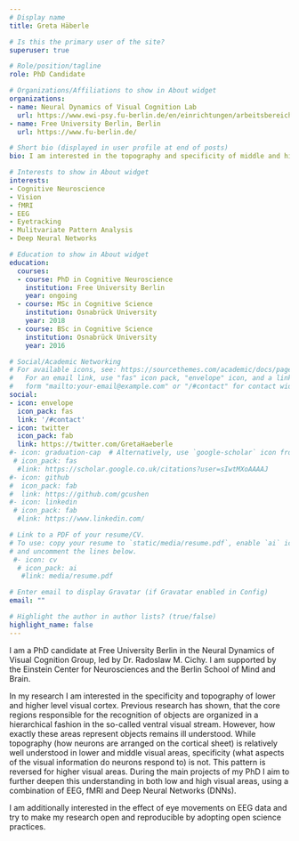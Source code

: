 ```yaml
---
# Display name
title: Greta Häberle

# Is this the primary user of the site?
superuser: true

# Role/position/tagline
role: PhD Candidate

# Organizations/Affiliations to show in About widget
organizations:
- name: Neural Dynamics of Visual Cognition Lab
  url: https://www.ewi-psy.fu-berlin.de/en/einrichtungen/arbeitsbereiche/neural_dyn_of_vis_cog/index.html
- name: Free University Berlin, Berlin
  url: https://www.fu-berlin.de/

# Short bio (displayed in user profile at end of posts)
bio: I am interested in the topography and specificity of middle and higher level visual cortex. To tackle these problems I am using a mixture of fMRI, EEG and DNNs.

# Interests to show in About widget
interests:
- Cognitive Neuroscience
- Vision
- fMRI
- EEG
- Eyetracking
- Mulitvariate Pattern Analysis
- Deep Neural Networks

# Education to show in About widget
education:
  courses:
  - course: PhD in Cognitive Neuroscience
    institution: Free University Berlin
    year: ongoing
  - course: MSc in Cognitive Science 
    institution: Osnabrück University
    year: 2018
  - course: BSc in Cognitive Science 
    institution: Osnabrück University
    year: 2016

# Social/Academic Networking
# For available icons, see: https://sourcethemes.com/academic/docs/page-builder/#icons
#   For an email link, use "fas" icon pack, "envelope" icon, and a link in the
#   form "mailto:your-email@example.com" or "/#contact" for contact widget.
social:
- icon: envelope
  icon_pack: fas
  link: '/#contact'
- icon: twitter
  icon_pack: fab
  link: https://twitter.com/GretaHaeberle
#- icon: graduation-cap  # Alternatively, use `google-scholar` icon from `ai` icon pack
 # icon_pack: fas
  #link: https://scholar.google.co.uk/citations?user=sIwtMXoAAAAJ
#- icon: github
#  icon_pack: fab
#  link: https://github.com/gcushen
#- icon: linkedin
 # icon_pack: fab
  #link: https://www.linkedin.com/

# Link to a PDF of your resume/CV.
# To use: copy your resume to `static/media/resume.pdf`, enable `ai` icons in `params.toml`, 
# and uncomment the lines below.
 #- icon: cv
  # icon_pack: ai
   #link: media/resume.pdf

# Enter email to display Gravatar (if Gravatar enabled in Config)
email: ""

# Highlight the author in author lists? (true/false)
highlight_name: false
---
```


I am a PhD candidate at Free University Berlin in the Neural Dynamics of Visual Cognition Group, led by Dr. Radoslaw M. Cichy. I am supported by the Einstein Center for Neurosciences and the Berlin School of Mind and Brain. 

In my research I am interested in the specificity and topography of lower and higher level visual cortex.  Previous research has shown, that the core regions responsible for the recognition of objects are organized in a hierarchical fashion in the so-called ventral visual stream. However, how exactly these areas represent objects remains ill understood. While topography (how neurons are arranged on the cortical sheet) is relatively well understood in lower and middle visual areas, specificity (what aspects of the visual information do neurons respond to) is not. This pattern is reversed for higher visual areas. During the main projects of my PhD I aim to further deepen this understanding in both low and high visual areas, using a combination of EEG, fMRI and Deep Neural Networks (DNNs).

I am additionally interested in the effect of eye movements on EEG data and try to make my research open and reproducible by adopting open science practices. 


